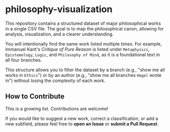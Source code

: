 # philosophy-visualization

This repository contains a structured dataset of major philosophical works in a single CSV file. The goal is to map the philosophical canon, allowing for analysis, visualization, and a clearer understanding.

You will intentionally find the same work listed multiple times. For example, Immanuel Kant's *Critique of Pure Reason* is listed under `Metaphysics`, `Epistemology`, `Logic`, and `Philosophy of Mind`, as it is a foundational text in all four branches.

This structure allows you to filter the dataset by a branch (e.g., "show me all works in `Ethics`") or by an author (e.g., "show me all branches `Hegel` wrote in") without losing the complexity of each work.



## How to Contribute

This is a growing list. Contributions are welcome!

If you would like to suggest a new work, correct a classification, or add a new subfield, please feel free to **open an Issue** or **submit a Pull Request**.
